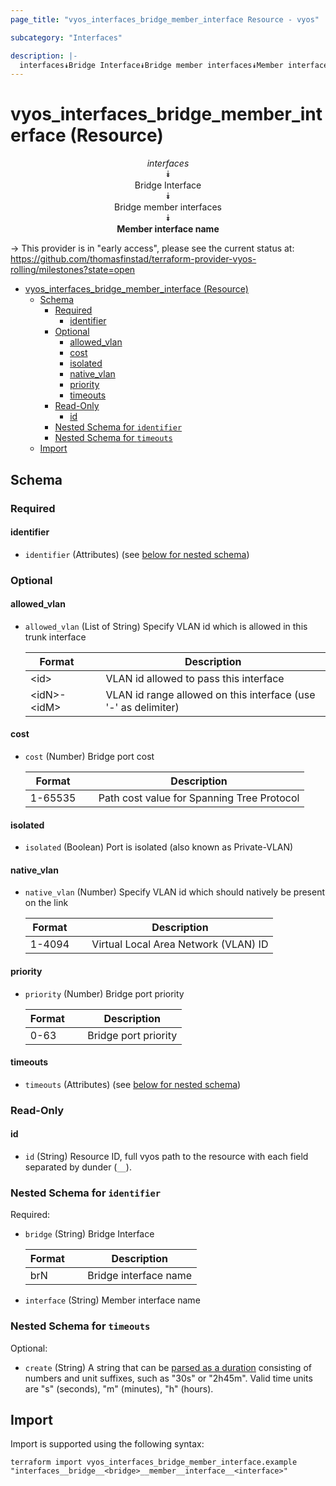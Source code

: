 ```yaml
---
page_title: "vyos_interfaces_bridge_member_interface Resource - vyos"

subcategory: "Interfaces"

description: |-
  interfaces⯯Bridge Interface⯯Bridge member interfaces⯯Member interface name
---
```


# vyos_interfaces_bridge_member_interface (Resource)
<center>

*interfaces*  
⯯  
Bridge Interface  
⯯  
Bridge member interfaces  
⯯  
**Member interface name**


</center>

-> This provider is in "early access", please see the current status at: https://github.com/thomasfinstad/terraform-provider-vyos-rolling/milestones?state=open

<!--TOC-->

- [vyos_interfaces_bridge_member_interface (Resource)](#vyos_interfaces_bridge_member_interface-resource)
  - [Schema](#schema)
    - [Required](#required)
      - [identifier](#identifier)
    - [Optional](#optional)
      - [allowed_vlan](#allowed_vlan)
      - [cost](#cost)
      - [isolated](#isolated)
      - [native_vlan](#native_vlan)
      - [priority](#priority)
      - [timeouts](#timeouts)
    - [Read-Only](#read-only)
      - [id](#id)
    - [Nested Schema for `identifier`](#nested-schema-for-identifier)
    - [Nested Schema for `timeouts`](#nested-schema-for-timeouts)
  - [Import](#import)

<!--TOC-->

<!-- schema generated by tfplugindocs -->
## Schema

### Required

#### identifier
- `identifier` (Attributes) (see [below for nested schema](#nestedatt--identifier))

### Optional

#### allowed_vlan
- `allowed_vlan` (List of String) Specify VLAN id which is allowed in this trunk interface

    |  Format       &emsp;|  Description                                                     |
    |---------------|------------------------------------------------------------------|
    |  &lt;id&gt;         &emsp;|  VLAN id allowed to pass this interface                          |
    |  &lt;idN&gt;-&lt;idM&gt;  &emsp;|  VLAN id range allowed on this interface (use &#39;-&#39; as delimiter)  |
#### cost
- `cost` (Number) Bridge port cost

    |  Format   &emsp;|  Description                                 |
    |-----------|----------------------------------------------|
    |  1-65535  &emsp;|  Path cost value for Spanning Tree Protocol  |
#### isolated
- `isolated` (Boolean) Port is isolated (also known as Private-VLAN)
#### native_vlan
- `native_vlan` (Number) Specify VLAN id which should natively be present on the link

    |  Format  &emsp;|  Description                           |
    |----------|----------------------------------------|
    |  1-4094  &emsp;|  Virtual Local Area Network (VLAN) ID  |
#### priority
- `priority` (Number) Bridge port priority

    |  Format  &emsp;|  Description           |
    |----------|------------------------|
    |  0-63    &emsp;|  Bridge port priority  |
#### timeouts
- `timeouts` (Attributes) (see [below for nested schema](#nestedatt--timeouts))

### Read-Only

#### id
- `id` (String) Resource ID, full vyos path to the resource with each field separated by dunder (`__`).

<a id="nestedatt--identifier"></a>
### Nested Schema for `identifier`

Required:

- `bridge` (String) Bridge Interface

    |  Format  &emsp;|  Description            |
    |----------|-------------------------|
    |  brN     &emsp;|  Bridge interface name  |
- `interface` (String) Member interface name


<a id="nestedatt--timeouts"></a>
### Nested Schema for `timeouts`

Optional:

- `create` (String) A string that can be [parsed as a duration](https://pkg.go.dev/time#ParseDuration) consisting of numbers and unit suffixes, such as &#34;30s&#34; or &#34;2h45m&#34;. Valid time units are &#34;s&#34; (seconds), &#34;m&#34; (minutes), &#34;h&#34; (hours).

## Import

Import is supported using the following syntax:

```shell
terraform import vyos_interfaces_bridge_member_interface.example "interfaces__bridge__<bridge>__member__interface__<interface>"
```
